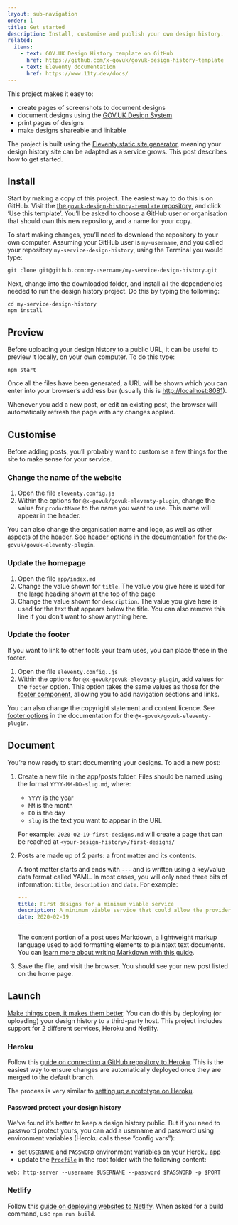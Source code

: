 ```yaml
---
layout: sub-navigation
order: 1
title: Get started
description: Install, customise and publish your own design history.
related:
  items:
    - text: GOV.UK Design History template on GitHub
      href: https://github.com/x-govuk/govuk-design-history-template
    - text: Eleventy documentation
      href: https://www.11ty.dev/docs/
---
```


This project makes it easy to:

* create pages of screenshots to document designs
* document designs using the [GOV.UK Design System](https://design-system.service.gov.uk/)
* print pages of designs
* make designs shareable and linkable

The project is built using the [Eleventy static site generator](https://www.11ty.dev/), meaning your design history site can be adapted as a service grows. This post describes how to get started.

## Install

Start by making a copy of this project. The easiest way to do this is on GitHub. Visit the [the `govuk-design-history-template` repository](https://github.com/x-govuk/govuk-design-history-template), and click ‘Use this template’. You’ll be asked to choose a GitHub user or organisation that should own this new repository, and a name for your copy.

To start making changes, you’ll need to download the repository to your own computer. Assuming your GitHub user is `my-username`, and you called your repository `my-service-design-history`, using the Terminal you would type:

```shell
git clone git@github.com:my-username/my-service-design-history.git
```

Next, change into the downloaded folder, and install all the dependencies needed to run the design history project. Do this by typing the following:

```shell
cd my-service-design-history
npm install
```

## Preview

Before uploading your design history to a public URL, it can be useful to preview it locally, on your own computer. To do this type:

```shell
npm start
```

Once all the files have been generated, a URL will be shown which you can enter into your browser’s address bar (usually this is <http://localhost:8081>).

Whenever you add a new post, or edit an existing post, the browser will automatically refresh the page with any changes applied.

## Customise

Before adding posts, you’ll probably want to customise a few things for the site to make sense for your service.

### Change the name of the website

1. Open the file `eleventy.config.js`
2. Within the options for `@x-govuk/govuk-eleventy-plugin`, change the value for `productName` to the name you want to use. This name will appear in the header.

You can also change the organisation name and logo, as well as other aspects of the header. See [header options](https://x-govuk.github.io/govuk-eleventy-plugin/options/#options-for-header) in the documentation for the `@x-govuk/govuk-eleventy-plugin`.

### Update the homepage

1. Open the file `app/index.md`
2. Change the value shown for `title`. The value you give here is used for the large heading shown at the top of the page
3. Change the value shown for `description`. The value you give here is used for the text that appears below the title. You can also remove this line if you don’t want to show anything here.

### Update the footer

If you want to link to other tools your team uses, you can place these in the footer.

1. Open the file `eleventy.config..js`
2. Within the options for `@x-govuk/govuk-eleventy-plugin`, add values for the `footer` option. This option takes the same values as those for the [footer component](https://design-system.service.gov.uk/components/footer/), allowing you to add navigation sections and links.

You can also change the copyright statement and content licence. See [footer options](https://x-govuk.github.io/govuk-eleventy-plugin/options/#options-for-footer) in the documentation for the `@x-govuk/govuk-eleventy-plugin`.

## Document

You’re now ready to start documenting your designs. To add a new post:

1. Create a new file in the app/posts folder. Files should be named using the format `YYYY-MM-DD-slug.md`, where:

    * `YYYY` is the year
    * `MM` is the month
    * `DD` is the day
    * `slug` is the text you want to appear in the URL

    For example: `2020-02-19-first-designs.md` will create a page that can be reached at `<your-design-history>/first-designs/`

2. Posts are made up of 2 parts: a front matter and its contents.

   A front matter starts and ends with `---` and is written using a key/value data format called YAML. In most cases, you will only need three bits of information: `title`, `description` and `date`. For example:

    ``` yaml
    ---
    title: First designs for a minimum viable service
    description: A minimum viable service that could allow the providers to access and manage their ITT applications.
    date: 2020-02-19
    ---
    ```

    The content portion of a post uses Markdown, a lightweight markup language used to add formatting elements to plaintext text documents. You can [learn more about writing Markdown with this guide](https://www.markdownguide.org).

3. Save the file, and visit the browser. You should see your new post listed on the home page.

## Launch

[Make things open, it makes them better](https://www.gov.uk/guidance/government-design-principles#make-things-open-it-makes-things-better). You can do this by deploying (or uploading) your design history to a third-party host. This project includes support for 2 different services, Heroku and Netlify.

### Heroku

Follow this [guide on connecting a GitHub repository to Heroku](https://devcenter.heroku.com/articles/github-integration). This is the easiest way to ensure changes are automatically deployed once they are merged to the default branch.

The process is very similar to [setting up a prototype on Heroku](https://govuk-prototype-kit.herokuapp.com/docs/publishing-on-heroku).

#### Password protect your design history

We’ve found it’s better to keep a design history public. But if you need to password protect yours, you can add a username and password using environment variables (Heroku calls these “config vars”):

* set `USERNAME` and `PASSWORD` environment [variables on your Heroku app](https://devcenter.heroku.com/articles/config-vars#managing-config-vars)
* update the [`Procfile`](https://devcenter.heroku.com/articles/procfile) in the root folder with the following content:

```text
web: http-server --username $USERNAME --password $PASSWORD -p $PORT
```

### Netlify

Follow this [guide on deploying websites to Netlify](https://www.netlify.com/blog/2016/09/29/a-step-by-step-guide-deploying-on-netlify/). When asked for a build command, use `npm run build`.
